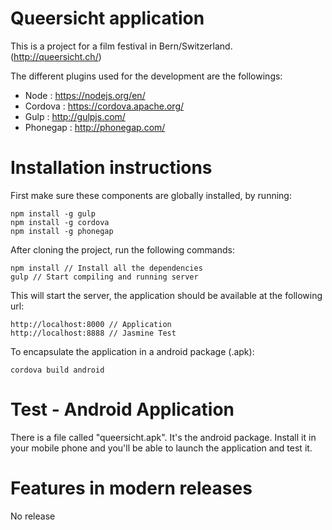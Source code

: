 # Queersicht application

This is a project for a film festival in Bern/Switzerland. (http://queersicht.ch/)

The different plugins used for the development are the followings:
- Node : https://nodejs.org/en/
- Cordova : https://cordova.apache.org/
- Gulp : http://gulpjs.com/
- Phonegap : http://phonegap.com/

# Installation instructions

First make sure these components are globally installed, by running:

    npm install -g gulp
    npm install -g cordova
    npm install -g phonegap

After cloning the project, run the following commands:

    npm install // Install all the dependencies
    gulp // Start compiling and running server

This will start the server, the application should be available at the following url:

    http://localhost:8000 // Application
    http://localhost:8888 // Jasmine Test

To encapsulate the application in a android package (.apk):

    cordova build android

# Test - Android Application 

There is a file called "queersicht.apk". It's the android package. Install it in your mobile phone and you'll be able to launch the application and test it.

# Features in modern releases
No release
